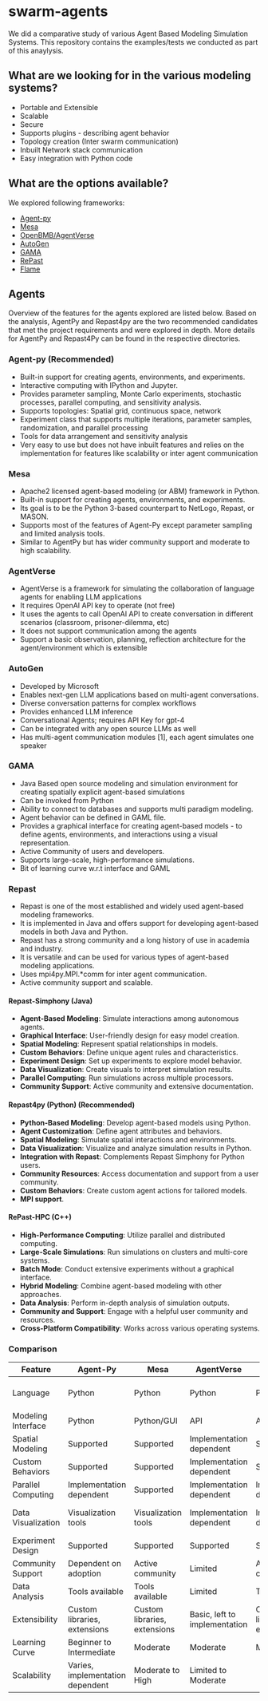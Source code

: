 # swarm-agents
We did a comparative study of various Agent Based Modeling Simulation Systems. 
This repository contains the examples/tests we conducted as part of this anaylysis.

## What are we looking for in the various modeling systems?
- Portable and Extensible
- Scalable
- Secure
- Supports plugins - describing agent behavior
- Topology creation (Inter swarm communication)
- Inbuilt Network stack communication
- Easy integration with Python code

## What are the options available?
We explored following frameworks:
- [Agent-py](https://agentpy.readthedocs.io/en/latest/) 				
- [Mesa](https://mesa.readthedocs.io/en/stable/overview.html)
- [OpenBMB/AgentVerse](https://github.com/OpenBMB/AgentVerse)
- [AutoGen](https://microsoft.github.io/autogen/)
- [GAMA](https://gama-platform.org/)
- [RePast](https://repast.github.io/)
- [Flame](https://flamegpu.com/)

## Agents
Overview of the features for the agents explored are listed below. 
Based on the analysis, AgentPy and Repast4py are the two recommended candidates that met the 
project requirements and were explored in depth. More details for AgentPy and Repast4Py can be found in the respective directories. 

### Agent-py (Recommended)
- Built-in support for creating agents, environments, and experiments.
- Interactive computing with IPython and Jupyter.
- Provides parameter sampling, Monte Carlo experiments, stochastic processes, parallel computing, and sensitivity analysis.
- Supports topologies: Spatial grid, continuous space, network
- Experiment class that supports multiple iterations, parameter samples, randomization, and parallel processing
- Tools for data arrangement and sensitivity analysis
- Very easy to use but does not have inbuilt features and relies on the implementation for features like scalability or inter agent communication

### Mesa
- Apache2 licensed agent-based modeling (or ABM) framework in Python.
- Built-in support for creating agents, environments, and experiments.
- Its goal is to be the Python 3-based counterpart to NetLogo, Repast, or MASON.
- Supports most of the features of Agent-Py except parameter sampling and limited analysis tools.
- Similar to AgentPy but has wider community support and moderate to high scalability.

### AgentVerse
- AgentVerse is a framework for simulating the collaboration of language agents for enabling LLM applications
- It requires OpenAI API key to operate (not free)
- It uses the agents to call OpenAI API to create conversation in different scenarios (classroom, prisoner-dilemma, etc)
- It does not support communication among the agents
- Support a basic observation, planning, reflection architecture for the agent/environment which is extensible

### AutoGen
- Developed by Microsoft
- Enables next-gen LLM applications based on multi-agent conversations.
- Diverse conversation patterns for complex workflows
- Provides enhanced LLM inference
- Conversational Agents; requires API Key for gpt-4
- Can be integrated with any open source LLMs as well
- Has multi-agent communication modules [1], each agent simulates one speaker

### GAMA
- Java Based open source modeling and simulation environment for creating spatially explicit agent-based simulations
- Can be invoked from Python
- Ability to connect to databases and supports multi paradigm  modeling.
- Agent behavior can be defined in GAML file.
- Provides a graphical interface for creating agent-based models - to define agents, environments, and interactions using a visual representation.
- Active Community of users and developers.
- Supports large-scale, high-performance simulations.
- Bit of learning curve w.r.t interface and GAML

### Repast
- Repast is one of the most established and widely used agent-based modeling frameworks.
- It is implemented in Java and offers support for developing agent-based models in both Java and Python.
- Repast has a strong community and a long history of use in academia and industry.
- It is versatile and can be used for various types of agent-based modeling applications.
- Uses mpi4py.MPI.*comm for inter agent communication.
- Active community support and scalable.

#### Repast-Simphony (Java)
- **Agent-Based Modeling**: Simulate interactions among autonomous agents.
- **Graphical Interface**: User-friendly design for easy model creation.
- **Spatial Modeling**: Represent spatial relationships in models.
- **Custom Behaviors**: Define unique agent rules and characteristics.
- **Experiment Design**: Set up experiments to explore model behavior.
- **Data Visualization**: Create visuals to interpret simulation results.
- **Parallel Computing**: Run simulations across multiple processors.
- **Community Support**: Active community and extensive documentation.

#### Repast4py (Python) (Recommended)
- **Python-Based Modeling**: Develop agent-based models using Python.
- **Agent Customization**: Define agent attributes and behaviors.
- **Spatial Modeling**: Simulate spatial interactions and environments.
- **Data Visualization**: Visualize and analyze simulation results in Python.
- **Integration with Repast**: Complements Repast Simphony for Python users.
- **Community Resources**: Access documentation and support from a user community.
- **Custom Behaviors**: Create custom agent actions for tailored models.
- **MPI support**.

#### RePast-HPC (C++)
- **High-Performance Computing**: Utilize parallel and distributed computing.
- **Large-Scale Simulations**: Run simulations on clusters and multi-core systems.
- **Batch Mode**: Conduct extensive experiments without a graphical interface.
- **Hybrid Modeling**: Combine agent-based modeling with other approaches.
- **Data Analysis**: Perform in-depth analysis of simulation outputs.
- **Community and Support**: Engage with a helpful user community and resources.
- **Cross-Platform Compatibility**: Works across various operating systems.

### Comparison
Feature | Agent-Py | Mesa | AgentVerse | Autogen | Gama | Repast 
--- | --- | --- | --- |--- |--- |--- 
Language | Python | Python | Python | Python | GAMA(Domain Specific language) | Java/Python/C++
Modeling Interface |  Python | Python/GUI |API | API | Graphical |Graphical/API
Spatial Modeling | Supported | Supported | Implementation dependent | Supported | Supported | Supported
Custom Behaviors | Supported | Supported | Implementation dependent | Supported | Supported | Supported
Parallel Computing | Implementation dependent | Supported | Implementation dependent | Implementation dependent | Limited | Supported
Data Visualization |  Visualization tools | Visualization tools | Implementation dependent | Implementation dependent | Real time, Visualization tools | Visualization tools
Experiment Design | Supported | Supported | Supported | Supported | Supported | Supported
Community Support |Dependent on adoption |Active community |Limited |Active community |Active community |Active community 
Data Analysis | Tools available | Tools available| Limited| Tools available
Extensibility | Custom libraries, extensions |Custom libraries, extensions|Basic, left to implementation|Custom libraries, extensions|Custom libraries, extensions|Custom libraries, extensions
Learning Curve |Beginner to Intermediate |Moderate |Moderate |Moderate |Moderate |Moderate
Scalability |Varies, implementation dependent| Moderate to High |Limited to Moderate ||Moderate |Moderate |High

